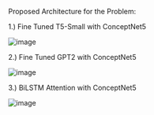Proposed Architecture for the Problem:

1.) Fine Tuned T5-Small with ConceptNet5

![image](https://github.com/AMNS4000/Hate-Speech-Implication-Generation-on-SBIC-Dataset/assets/104384727/bbac848f-32c2-400d-9274-b3eed032c0e5)

2.) Fine Tuned GPT2 with ConceptNet5

![image](https://github.com/AMNS4000/Hate-Speech-Implication-Generation-on-SBIC-Dataset/assets/104384727/87477e57-a048-4e3a-92ee-a6470480cfe9)

3.) BiLSTM Attention with ConceptNet5

![image](https://github.com/AMNS4000/Hate-Speech-Implication-Generation-on-SBIC-Dataset/assets/104384727/ac39c058-2157-4174-b853-7f19f049a9b4)







